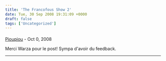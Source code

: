 ```yaml
---
title: 'The Francofous Show 2'
date: Tue, 30 Sep 2008 19:31:09 +0000
draft: false
tags: ['Uncategorized']
---
```



#### 
[Pioupiou](http://mistressoftheweb.wordpress,com "vivipfeif@gmail.com") - <time datetime="2008-10-05 15:02:22">Oct 0, 2008</time>

Merci Warza pour le post! Sympa d'avoir du feedback.
<hr />
